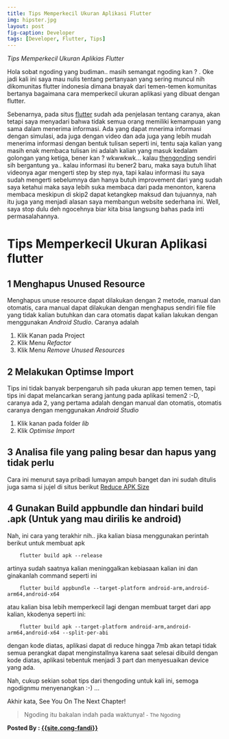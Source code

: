 ```yaml
---
title: Tips Memperkecil Ukuran Aplikasi Flutter
img: hipster.jpg
layout: post
fig-caption: Developer
tags: [Developer, Flutter, Tips]
---
```


*Tips Memperkecil Ukuran Aplikias Flutter*

Hola sobat ngoding yang budiman.. masih semangat ngoding kan ? . Oke jadi kali ini saya mau nulis tentang pertanyaan yang sering muncul nih dikomunitas flutter indonesia dimana bnayak dari temen-temen komunitas bertanya bagaimana cara memperkecil ukuran aplikasi yang dibuat dengan flutter.
<!--more-->

Sebenarnya, pada situs [flutter](https://flutter.dev) sudah ada penjelasan tentang caranya, akan tetapi saya menyadari bahwa tidak semua orang memiliki kemampuan yang sama dalam menerima informasi. Ada yang dapat mnerima informasi dengan simulasi, ada juga dengan video dan ada juga yang lebih mudah menerima informasi dengan bentuk tulisan seperti ini, tentu saja kalian yang masih enak membaca tulisan ini adalah kalian yang masuk kedalam golongan yang ketiga, bener kan ? wkwwkwk... kalau [thengonding](https://thengoding.com) sendiri sih bergantung ya.. kalau informasi itu bener2 baru, maka saya butuh lihat videonya agar mengerti step by step nya, tapi kalau informasi itu saya sudah mengerti sebelumnya dan hanya butuh improvement dari yang sudah saya ketahui maka saya lebih suka membaca dari pada menonton, karena membaca meskipun di skip2 dapat ketangkep maksud dan tujuannya, nah itu juga yang menjadi alasan saya membangun website sederhana ini. Well, saya stop dulu deh ngocehnya biar kita bisa langsung bahas pada inti permasalahannya.


# Tips Memperkecil Ukuran Aplikasi flutter #

## 1 Menghapus Unused Resource ##
Menghapus unuse resource dapat dilakukan dengan 2 metode, manual dan otomatis, cara manual dapat dilakukan dengan menghapus sendiri file file yang tidak kalian butuhkan dan cara otomatis dapat kalian lakukan dengan menggunakan *Android Studio*. Caranya adalah
1. Klik Kanan pada Project
2. Klik Menu *Refactor*
3. Klik Menu *Remove Unused Resources*

## 2 Melakukan Optimse Import 
Tips ini tidak banyak berpengaruh sih pada ukuran app temen temen, tapi tips ini dapat melancarkan serang jantung pada aplikasi temen2 :-D, caranya ada 2, yang pertama adalah dengan manual dan otomatis, otomatis caranya dengan menggunakan *Android Studio*
1. Klik kanan pada folder *lib*
2. Klik *Optimise Import*

## 3 Analisa file yang paling besar dan hapus yang tidak perlu ##
Cara ini menurut saya pribadi lumayan ampuh banget dan ini sudah ditulis juga sama si jujel di situs berikut [Reduce APK Size](https://developer.android.com/topic/performance/reduce-apk-size)

## 4 Gunakan Build appbundle dan hindari build .apk (Untuk yang mau dirilis ke android)
Nah, ini cara yang terakhir nih.. jika kalian biasa menggunakan perintah berikut untuk membuat apk

```
    flutter build apk --release
```

artinya sudah saatnya kalian meninggalkan kebiasaan kalian ini dan ginakanlah command seperti ini

```
    flutter build appbundle --target-platform android-arm,android-arm64,android-x64
```

atau kalian bisa lebih memperkecil lagi dengan membuat target dari app kalian, kkodenya seperti ini:

```
    flutter build apk --target-platform android-arm,android-arm64,android-x64 --split-per-abi
```
dengan kode diatas, aplikasi dapat di reduce hingga 7mb akan tetapi tidak semua perangkat dapat menginstallnya karena saat selesai dibuild dengan kode diatas, aplikasi tebentuk menjadi 3 part dan menyesuaikan device yang ada.

Nah, cukup sekian sobat tips dari thengoding untuk kali ini, semoga ngodignmu menyenangkan :-) ...

Akhir kata, See You On The Next Chapter!

>Ngoding itu bakalan indah pada waktunya!<small> - The Ngoding</small>


<b>Posted By : <a href="{{site.cong-url}}">{{site.cong-fandi}}</a></b>